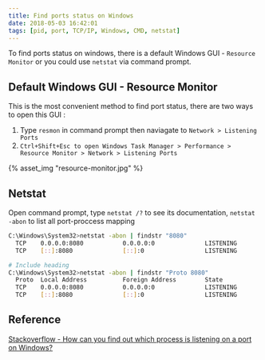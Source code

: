 ```yaml
---
title: Find ports status on Windows
date: 2018-05-03 16:42:01
tags: [pid, port, TCP/IP, Windows, CMD, netstat]
---
```


To find ports status on windows, there is a default Windows GUI - `Resource Monitor` or you could use `netstat` via command prompt.

## Default Windows GUI - Resource Monitor

This is the most convenient method to find port status, there are two ways to open this GUI :

1. Type `resmon` in command prompt then naviagate to `Network > Listening Ports`
2. `Ctrl+Shift+Esc to open Windows Task Manager > Performance > Resource Monitor > Network > Listening Ports`

{% asset_img "resource-monitor.jpg" %}

## Netstat

Open command prompt, type `netstat /?` to see its documentation, `netstat -abon` to list all port-proccess mapping

```bash
C:\Windows\System32>netstat -abon | findstr "8080"
  TCP    0.0.0.0:8080           0.0.0.0:0              LISTENING       4
  TCP    [::]:8080              [::]:0                 LISTENING       4

# Include heading
C:\Windows\System32>netstat -abon | findstr "Proto 8080"
  Proto  Local Address          Foreign Address        State           PID
  TCP    0.0.0.0:8080           0.0.0.0:0              LISTENING       4
  TCP    [::]:8080              [::]:0                 LISTENING       4
```

## Reference

[Stackoverflow - How can you find out which process is listening on a port on Windows?](https://stackoverflow.com/questions/48198/how-can-you-find-out-which-process-is-listening-on-a-port-on-windows?utm_medium=organic&utm_source=google_rich_qa&utm_campaign=google_rich_qa)